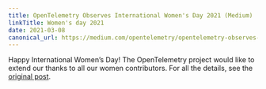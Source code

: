 ```yaml
---
title: OpenTelemetry Observes International Women's Day 2021 (Medium)
linkTitle: Women's day 2021
date: 2021-03-08
canonical_url: https://medium.com/opentelemetry/opentelemetry-observes-international-womens-day-2021-4493a157f119
---
```


Happy International Women’s Day! The OpenTelemetry project would like to extend
our thanks to all our women contributors. For all the details, see the [original
post][].

[original post]: <{{% param canonical_url %}}>
